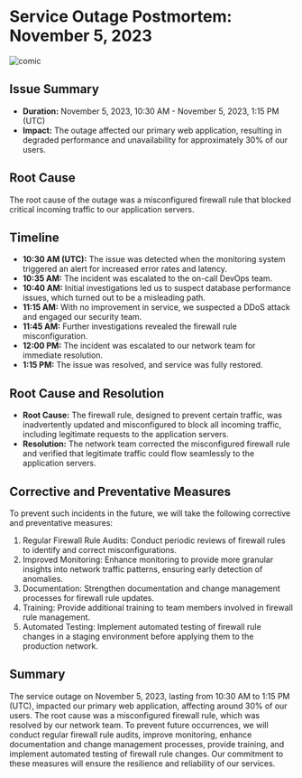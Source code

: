 # Service Outage Postmortem: November 5, 2023

![comic](https://github.com/HeimerR/holberton-system_engineering-devops/blob/master/0x19-postmortem/comic.jpg)

## Issue Summary
- **Duration:** November 5, 2023, 10:30 AM - November 5, 2023, 1:15 PM (UTC)
- **Impact:** The outage affected our primary web application, resulting in degraded performance and unavailability for approximately 30% of our users.

## Root Cause
The root cause of the outage was a misconfigured firewall rule that blocked critical incoming traffic to our application servers.

## Timeline
- **10:30 AM (UTC):** The issue was detected when the monitoring system triggered an alert for increased error rates and latency.
- **10:35 AM:** The incident was escalated to the on-call DevOps team.
- **10:40 AM:** Initial investigations led us to suspect database performance issues, which turned out to be a misleading path.
- **11:15 AM:** With no improvement in service, we suspected a DDoS attack and engaged our security team.
- **11:45 AM:** Further investigations revealed the firewall rule misconfiguration.
- **12:00 PM:** The incident was escalated to our network team for immediate resolution.
- **1:15 PM:** The issue was resolved, and service was fully restored.

## Root Cause and Resolution
- **Root Cause:** The firewall rule, designed to prevent certain traffic, was inadvertently updated and misconfigured to block all incoming traffic, including legitimate requests to the application servers.
- **Resolution:** The network team corrected the misconfigured firewall rule and verified that legitimate traffic could flow seamlessly to the application servers.

## Corrective and Preventative Measures
To prevent such incidents in the future, we will take the following corrective and preventative measures:
1. Regular Firewall Rule Audits: Conduct periodic reviews of firewall rules to identify and correct misconfigurations.
2. Improved Monitoring: Enhance monitoring to provide more granular insights into network traffic patterns, ensuring early detection of anomalies.
3. Documentation: Strengthen documentation and change management processes for firewall rule updates.
4. Training: Provide additional training to team members involved in firewall rule management.
5. Automated Testing: Implement automated testing of firewall rule changes in a staging environment before applying them to the production network.

## Summary
The service outage on November 5, 2023, lasting from 10:30 AM to 1:15 PM (UTC), impacted our primary web application, affecting around 30% of our users. The root cause was a misconfigured firewall rule, which was resolved by our network team. To prevent future occurrences, we will conduct regular firewall rule audits, improve monitoring, enhance documentation and change management processes, provide training, and implement automated testing of firewall rule changes. Our commitment to these measures will ensure the resilience and reliability of our services.
